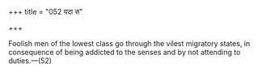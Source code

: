 +++
title = "052 यदा स"

+++

Foolish men of the lowest class go through the vilest migratory states, in consequence of being addicted to the senses and by not attending to duties.—(52)